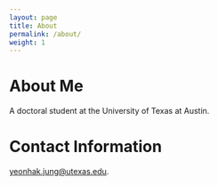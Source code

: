 ```yaml
---
layout: page
title: About
permalink: /about/
weight: 1
---
```

# About Me

A doctoral student at the University of Texas at Austin.

# Contact Information

yeonhak.jung@utexas.edu.


